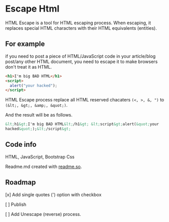 # Escape Html

HTML Escape is a tool for HTML escaping process. When escaping, it replaces special HTML characters with their HTML equivalents (entities).

## For example

if you need to post a piece of HTML/JavaScript code in your article/blog post/any other HTML document, you need to escape it to make browsers don't treat it as HTML.

```html
<h1>I'm big BAD HTML</h1>
<script>
  alert("your hacked");
</script>
```

HTML Escape process replace all HTML reserved chacaters `(<, >, &, ")` to `(&lt;, &gt;, &amp;, &quot;)`.

And the result will be as follows.

```html
&lt;h1&gt;I'm big BAD HTML&lt;/h1&gt; &lt;script&gt;alert(&quot;your
hacked&quot;);&lt;/script&gt;
```

## Code info

HTML, JavaScript, Bootstrap Css

Readme.md created with [readme.so](https://readme.so/).

## Roadmap

[x] Add single quotes (') option with checkbox

[ ] Publish

[ ] Add Unescape (reverse) process.
